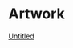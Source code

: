 # Artwork

[Untitled](Artwork%2027dd3798725d8148811ff0f704610c38/Untitled%2027dd3798725d81fbba32c47ca20044b0.csv)